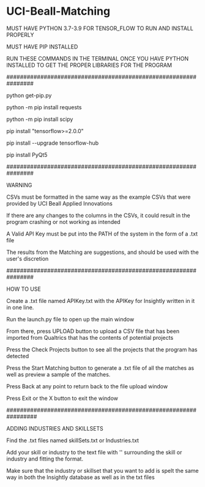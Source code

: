 # UCI-Beall-Matching
MUST HAVE PYTHON 3.7-3.9 FOR TENSOR_FLOW TO RUN AND INSTALL PROPERLY

MUST HAVE PIP INSTALLED

RUN THESE COMMANDS IN THE TERMINAL ONCE YOU HAVE PYTHON INSTALLED TO GET THE PROPER LIBRARIES FOR THE PROGRAM

################################################################

python get-pip.py

python -m pip install requests

python -m pip install scipy

pip install "tensorflow>=2.0.0"

pip install --upgrade tensorflow-hub

pip install PyQt5

################################################################

WARNING

CSVs must be formatted in the same way as the example CSVs that were provided by UCI Beall Applied Innovations

If there are any changes to the columns in the CSVs, it could result in the program crashing or not working as intended

A Valid API Key must be put into the PATH of the system in the form of a .txt file

The results from the Matching are suggestions, and should be used with the user's discretion

################################################################

HOW TO USE

Create a .txt file named APIKey.txt with the APIKey for Insightly written in it in one line.

Run the launch.py file to open up the main window

From there, press UPLOAD button to upload a CSV file that has been imported from Qualtrics that has the contents of potential projects

Press the Check Projects button to see all the projects that the program has detected

Press the Start Matching button to generate a .txt file of all the matches as well as preview a sample of the matches.

Press Back at any point to return back to the file upload window

Press Exit or the X button to exit the window

#################################################################

ADDING INDUSTRIES AND SKILLSETS

Find the .txt files named skillSets.txt or Industries.txt

Add your skill or industry to the text file with '' surrounding the skill or industry and fitting the format.

Make sure that the industry or skillset that you want to add is spelt the same way in both the Insightly database as well as in the txt files
